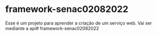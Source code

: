 # framework-senac02082022

Esse é um projeto para aprender a criação de um serviço web.
Vai ser mediante a api#   f r a m e w o r k - s e n a c 0 2 0 8 2 0 2 2  
 